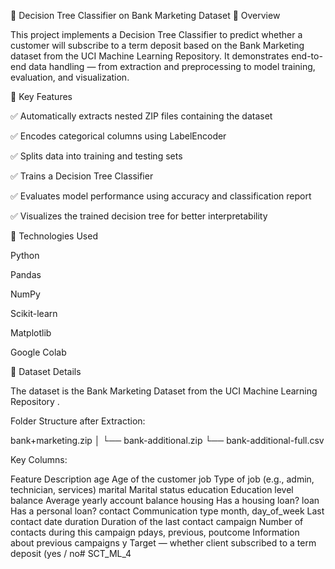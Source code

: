 🌳 Decision Tree Classifier on Bank Marketing Dataset
📘 Overview

This project implements a Decision Tree Classifier to predict whether a customer will subscribe to a term deposit based on the Bank Marketing dataset from the UCI Machine Learning Repository.
It demonstrates end-to-end data handling — from extraction and preprocessing to model training, evaluation, and visualization.

🧠 Key Features

✅ Automatically extracts nested ZIP files containing the dataset

✅ Encodes categorical columns using LabelEncoder

✅ Splits data into training and testing sets

✅ Trains a Decision Tree Classifier

✅ Evaluates model performance using accuracy and classification report

✅ Visualizes the trained decision tree for better interpretability

🧩 Technologies Used

Python

Pandas

NumPy

Scikit-learn

Matplotlib

Google Colab

📂 Dataset Details

The dataset is the Bank Marketing Dataset from the UCI Machine Learning Repository
.

Folder Structure after Extraction:

bank+marketing.zip
│
└── bank-additional.zip
     └── bank-additional-full.csv


Key Columns:

Feature	Description
age	Age of the customer
job	Type of job (e.g., admin, technician, services)
marital	Marital status
education	Education level
balance	Average yearly account balance
housing	Has a housing loan?
loan	Has a personal loan?
contact	Communication type
month, day_of_week	Last contact date
duration	Duration of the last contact
campaign	Number of contacts during this campaign
pdays, previous, poutcome	Information about previous campaigns
y	Target — whether client subscribed to a term deposit (yes / no# SCT_ML_4
